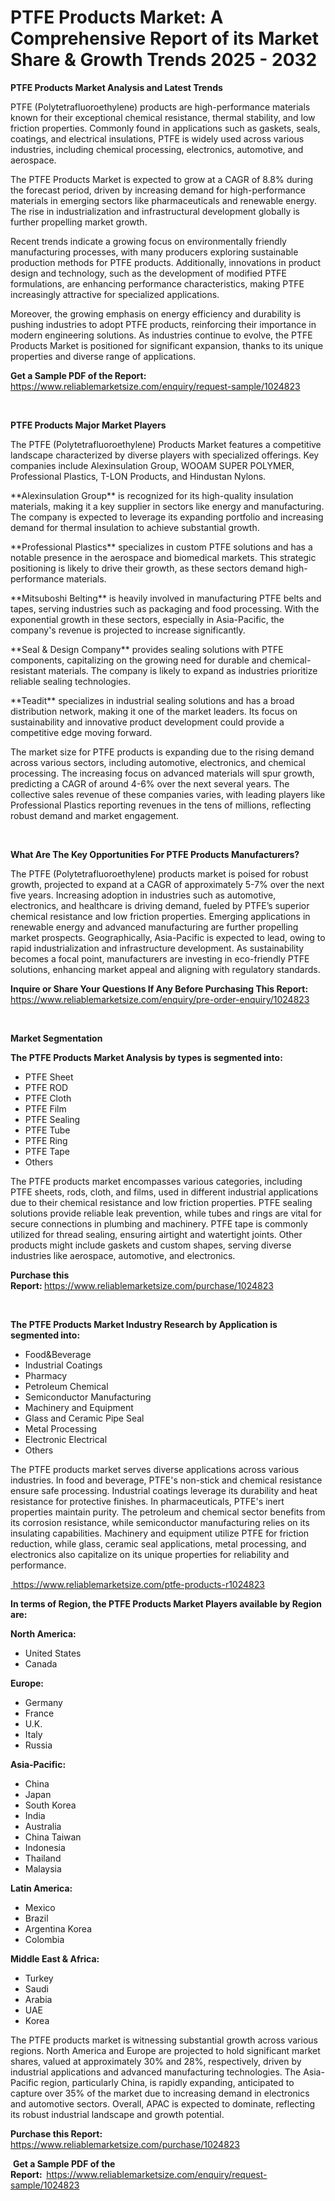 <p><h1>PTFE Products Market: A Comprehensive Report of its Market Share & Growth Trends 2025 - 2032</h1></p><p><strong>PTFE Products Market Analysis and Latest Trends</strong></p>
<p><p>PTFE (Polytetrafluoroethylene) products are high-performance materials known for their exceptional chemical resistance, thermal stability, and low friction properties. Commonly found in applications such as gaskets, seals, coatings, and electrical insulations, PTFE is widely used across various industries, including chemical processing, electronics, automotive, and aerospace.</p><p>The PTFE Products Market is expected to grow at a CAGR of 8.8% during the forecast period, driven by increasing demand for high-performance materials in emerging sectors like pharmaceuticals and renewable energy. The rise in industrialization and infrastructural development globally is further propelling market growth.</p><p>Recent trends indicate a growing focus on environmentally friendly manufacturing processes, with many producers exploring sustainable production methods for PTFE products. Additionally, innovations in product design and technology, such as the development of modified PTFE formulations, are enhancing performance characteristics, making PTFE increasingly attractive for specialized applications.</p><p>Moreover, the growing emphasis on energy efficiency and durability is pushing industries to adopt PTFE products, reinforcing their importance in modern engineering solutions. As industries continue to evolve, the PTFE Products Market is positioned for significant expansion, thanks to its unique properties and diverse range of applications.</p></p>
<p><strong>Get a Sample PDF of the Report:&nbsp;</strong> <a href="https://www.reliablemarketsize.com/enquiry/request-sample/1024823?utm_campaign=2475&utm_medium=2&utm_source=Github&utm_content=ia&utm_term=16042025&utm_id=ptfe-products">https://www.reliablemarketsize.com/enquiry/request-sample/1024823</a></p>
<p>&nbsp;</p>
<p><strong>PTFE Products Major Market Players</strong></p>
<p><p>The PTFE (Polytetrafluoroethylene) Products Market features a competitive landscape characterized by diverse players with specialized offerings. Key companies include Alexinsulation Group, WOOAM SUPER POLYMER, Professional Plastics, T-LON Products, and Hindustan Nylons. </p><p>**Alexinsulation Group** is recognized for its high-quality insulation materials, making it a key supplier in sectors like energy and manufacturing. The company is expected to leverage its expanding portfolio and increasing demand for thermal insulation to achieve substantial growth.</p><p>**Professional Plastics** specializes in custom PTFE solutions and has a notable presence in the aerospace and biomedical markets. This strategic positioning is likely to drive their growth, as these sectors demand high-performance materials.</p><p>**Mitsuboshi Belting** is heavily involved in manufacturing PTFE belts and tapes, serving industries such as packaging and food processing. With the exponential growth in these sectors, especially in Asia-Pacific, the company's revenue is projected to increase significantly.</p><p>**Seal & Design Company** provides sealing solutions with PTFE components, capitalizing on the growing need for durable and chemical-resistant materials. The company is likely to expand as industries prioritize reliable sealing technologies.</p><p>**Teadit** specializes in industrial sealing solutions and has a broad distribution network, making it one of the market leaders. Its focus on sustainability and innovative product development could provide a competitive edge moving forward.</p><p>The market size for PTFE products is expanding due to the rising demand across various sectors, including automotive, electronics, and chemical processing. The increasing focus on advanced materials will spur growth, predicting a CAGR of around 4-6% over the next several years. The collective sales revenue of these companies varies, with leading players like Professional Plastics reporting revenues in the tens of millions, reflecting robust demand and market engagement.</p></p>
<p>&nbsp;</p>
<p><strong>What Are The Key Opportunities For PTFE Products Manufacturers?</strong></p>
<p><p>The PTFE (Polytetrafluoroethylene) products market is poised for robust growth, projected to expand at a CAGR of approximately 5-7% over the next five years. Increasing adoption in industries such as automotive, electronics, and healthcare is driving demand, fueled by PTFE’s superior chemical resistance and low friction properties. Emerging applications in renewable energy and advanced manufacturing are further propelling market prospects. Geographically, Asia-Pacific is expected to lead, owing to rapid industrialization and infrastructure development. As sustainability becomes a focal point, manufacturers are investing in eco-friendly PTFE solutions, enhancing market appeal and aligning with regulatory standards.</p></p>
<p><strong>Inquire or Share Your Questions If Any Before Purchasing This Report:</strong> <a href="https://www.reliablemarketsize.com/enquiry/pre-order-enquiry/1024823?utm_campaign=2475&utm_medium=2&utm_source=Github&utm_content=ia&utm_term=16042025&utm_id=ptfe-products">https://www.reliablemarketsize.com/enquiry/pre-order-enquiry/1024823</a></p>
<p>&nbsp;</p>
<p><strong>Market Segmentation</strong></p>
<p><strong>The PTFE Products Market Analysis by types is segmented into:</strong></p>
<p><ul><li>PTFE Sheet</li><li>PTFE ROD</li><li>PTFE Cloth</li><li>PTFE Film</li><li>PTFE Sealing</li><li>PTFE Tube</li><li>PTFE Ring</li><li>PTFE Tape</li><li>Others</li></ul></p>
<p><p>The PTFE products market encompasses various categories, including PTFE sheets, rods, cloth, and films, used in different industrial applications due to their chemical resistance and low friction properties. PTFE sealing solutions provide reliable leak prevention, while tubes and rings are vital for secure connections in plumbing and machinery. PTFE tape is commonly utilized for thread sealing, ensuring airtight and watertight joints. Other products might include gaskets and custom shapes, serving diverse industries like aerospace, automotive, and electronics.</p></p>
<p><strong>Purchase this Report:&nbsp;</strong><a href="https://www.reliablemarketsize.com/purchase/1024823?utm_campaign=2475&utm_medium=2&utm_source=Github&utm_content=ia&utm_term=16042025&utm_id=ptfe-products">https://www.reliablemarketsize.com/purchase/1024823</a></p>
<p>&nbsp;</p>
<p><strong>The PTFE Products Market Industry Research by Application is segmented into:</strong></p>
<p><ul><li>Food&Beverage</li><li>Industrial Coatings</li><li>Pharmacy</li><li>Petroleum Chemical</li><li>Semiconductor Manufacturing</li><li>Machinery and Equipment</li><li>Glass and Ceramic Pipe Seal</li><li>Metal Processing</li><li>Electronic Electrical</li><li>Others</li></ul></p>
<p><p>The PTFE products market serves diverse applications across various industries. In food and beverage, PTFE's non-stick and chemical resistance ensure safe processing. Industrial coatings leverage its durability and heat resistance for protective finishes. In pharmaceuticals, PTFE's inert properties maintain purity. The petroleum and chemical sector benefits from its corrosion resistance, while semiconductor manufacturing relies on its insulating capabilities. Machinery and equipment utilize PTFE for friction reduction, while glass, ceramic seal applications, metal processing, and electronics also capitalize on its unique properties for reliability and performance.</p></p>
<p><a href="https://www.reliablemarketsize.com/ptfe-products-r1024823?utm_campaign=2475&utm_medium=2&utm_source=Github&utm_content=ia&utm_term=16042025&utm_id=ptfe-products">&nbsp;https://www.reliablemarketsize.com/ptfe-products-r1024823</a></p>
<p><strong>In terms of Region, the PTFE Products Market Players available by Region are:</strong></p>
<p>
    <p> <strong> North America: </strong>
        <ul>
            <li>United States</li>
            <li>Canada</li>
        </ul>
        </p> 
    <p> <strong> Europe: </strong>
        <ul>
            <li>Germany</li>
            <li>France</li>
            <li>U.K.</li>
            <li>Italy</li>
            <li>Russia</li>
        </ul>
        </p> 
    <p> <strong> Asia-Pacific: </strong>
        <ul>
            <li>China</li>
            <li>Japan</li>
            <li>South Korea</li>
            <li>India</li>
            <li>Australia</li>
            <li>China Taiwan</li>
            <li>Indonesia</li>
            <li>Thailand</li>
            <li>Malaysia</li>
        </ul>
        </p> 
    <p> <strong> Latin America: </strong>
        <ul>
            <li>Mexico</li>
            <li>Brazil</li>
            <li>Argentina Korea</li>
            <li>Colombia</li>
        </ul>
        </p> 
    <p> <strong> Middle East & Africa: </strong>
        <ul>
            <li>Turkey</li>
            <li>Saudi</li>
            <li>Arabia</li>
            <li>UAE</li>
            <li>Korea</li>
        </ul>
    </p>
    </p>
<p><p>The PTFE products market is witnessing substantial growth across various regions. North America and Europe are projected to hold significant market shares, valued at approximately 30% and 28%, respectively, driven by industrial applications and advanced manufacturing technologies. The Asia-Pacific region, particularly China, is rapidly expanding, anticipated to capture over 35% of the market due to increasing demand in electronics and automotive sectors. Overall, APAC is expected to dominate, reflecting its robust industrial landscape and growth potential.</p></p>
<p><strong>Purchase this Report: </strong><a href="https://www.reliablemarketsize.com/purchase/1024823?utm_campaign=2475&utm_medium=2&utm_source=Github&utm_content=ia&utm_term=16042025&utm_id=ptfe-products">https://www.reliablemarketsize.com/purchase/1024823</a></p>
<p>&nbsp;<strong>Get a Sample PDF of the Report:&nbsp;&nbsp;</strong><a href="https://www.reliablemarketsize.com/enquiry/request-sample/1024823?utm_campaign=2475&utm_medium=2&utm_source=Github&utm_content=ia&utm_term=16042025&utm_id=ptfe-products">https://www.reliablemarketsize.com/enquiry/request-sample/1024823</a></p>
<p><strong></strong></p>
<p><p></p><p></p><p></p></p>